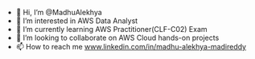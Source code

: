 - 👋 Hi, I’m @MadhuAlekhya
- 👀 I’m interested in AWS Data Analyst
- 🌱 I’m currently learning AWS Practitioner(CLF-C02) Exam
- 💞️ I’m looking to collaborate on AWS Cloud hands-on projects
- 📫 How to reach me www.linkedin.com/in/madhu-alekhya-madireddy

<!---
MadhuAlekhya/MadhuAlekhya is a ✨ special ✨ repository because its `README.md` (this file) appears on your GitHub profile.
You can click the Preview link to take a look at your changes.
--->
